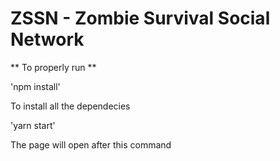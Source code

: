 # ZSSN - Zombie Survival Social Network

** To properly run **

'npm install'

To install all the dependecies

'yarn start'

The page will open after this command
